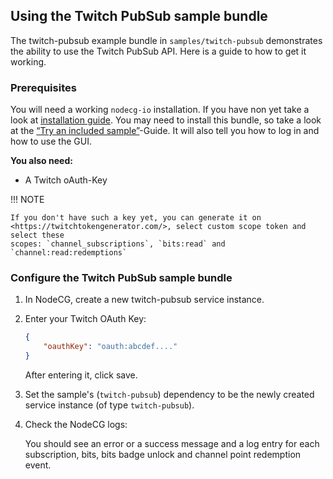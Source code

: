## Using the Twitch PubSub sample bundle

The twitch-pubsub example bundle in `samples/twitch-pubsub` demonstrates the
ability to use the Twitch PubSub API. Here is a guide to how to get it working.

### Prerequisites

You will need a working `nodecg-io` installation. If you have non yet take a
look at [installation guide](../getting_started/install.md). You may need to
install this bundle, so take a look at the
[“Try an included sample”](../getting_started/try_example_bundle.md)-Guide. It
will also tell you how to log in and how to use the GUI.

**You also need:**

-   A Twitch oAuth-Key

!!! NOTE

    If you don't have such a key yet, you can generate it on
    <https://twitchtokengenerator.com/>, select custom scope token and select these
    scopes: `channel_subscriptions`, `bits:read` and `channel:read:redemptions`

### Configure the Twitch PubSub sample bundle

1. In NodeCG, create a new twitch-pubsub service instance.

2. Enter your Twitch OAuth Key:

    ```json
    {
        "oauthKey": "oauth:abcdef...."
    }
    ```

    After entering it, click save.

3. Set the sample's (`twitch-pubsub`) dependency to be the newly created service
   instance (of type `twitch-pubsub`).

4. Check the NodeCG logs:

    You should see an error or a success message and a log entry for each
    subscription, bits, bits badge unlock and channel point redemption event.
